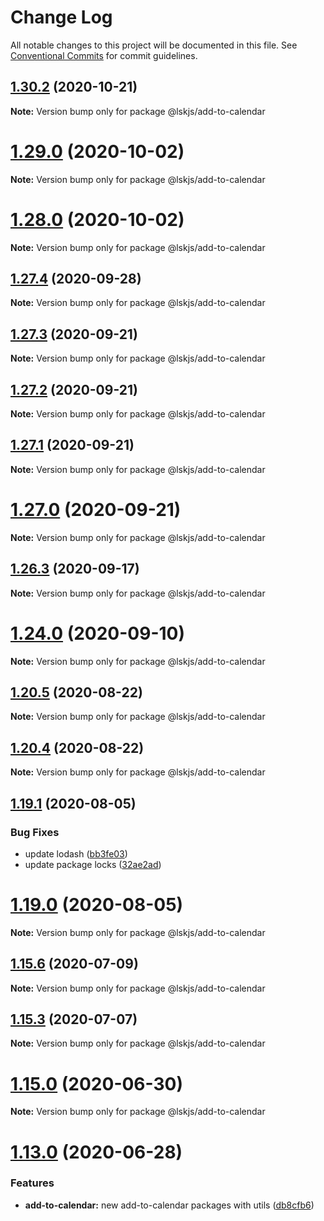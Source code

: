 # Change Log

All notable changes to this project will be documented in this file.
See [Conventional Commits](https://conventionalcommits.org) for commit guidelines.

## [1.30.2](https://github.com/lskjs/ux/tree/master/packages/extra/compare/v1.30.1...v1.30.2) (2020-10-21)

**Note:** Version bump only for package @lskjs/add-to-calendar





# [1.29.0](https://github.com/lskjs/ux/tree/master/packages/extra/compare/v1.28.0...v1.29.0) (2020-10-02)

**Note:** Version bump only for package @lskjs/add-to-calendar





# [1.28.0](https://github.com/lskjs/ux/tree/master/packages/extra/compare/v1.27.4...v1.28.0) (2020-10-02)

**Note:** Version bump only for package @lskjs/add-to-calendar





## [1.27.4](https://github.com/lskjs/ux/tree/master/packages/extra/compare/v1.27.3...v1.27.4) (2020-09-28)

**Note:** Version bump only for package @lskjs/add-to-calendar





## [1.27.3](https://github.com/lskjs/ux/tree/master/packages/extra/compare/v1.27.2...v1.27.3) (2020-09-21)

**Note:** Version bump only for package @lskjs/add-to-calendar





## [1.27.2](https://github.com/lskjs/ux/tree/master/packages/extra/compare/v1.27.1...v1.27.2) (2020-09-21)

**Note:** Version bump only for package @lskjs/add-to-calendar





## [1.27.1](https://github.com/lskjs/ux/tree/master/packages/extra/compare/v1.27.0...v1.27.1) (2020-09-21)

**Note:** Version bump only for package @lskjs/add-to-calendar





# [1.27.0](https://github.com/lskjs/ux/tree/master/packages/extra/compare/v1.26.5...v1.27.0) (2020-09-21)

**Note:** Version bump only for package @lskjs/add-to-calendar





## [1.26.3](https://github.com/lskjs/ux/tree/master/packages/extra/compare/v1.26.2...v1.26.3) (2020-09-17)

**Note:** Version bump only for package @lskjs/add-to-calendar





# [1.24.0](https://github.com/lskjs/ux/tree/master/packages/extra/compare/v1.23.2...v1.24.0) (2020-09-10)

**Note:** Version bump only for package @lskjs/add-to-calendar





## [1.20.5](https://github.com/lskjs/ux/tree/master/packages/extra/compare/v1.20.4...v1.20.5) (2020-08-22)

**Note:** Version bump only for package @lskjs/add-to-calendar





## [1.20.4](https://github.com/lskjs/ux/tree/master/packages/extra/compare/v1.20.3...v1.20.4) (2020-08-22)

**Note:** Version bump only for package @lskjs/add-to-calendar





## [1.19.1](https://github.com/lskjs/ux/tree/master/packages/extra/compare/v1.19.0...v1.19.1) (2020-08-05)


### Bug Fixes

* update lodash ([bb3fe03](https://github.com/lskjs/ux/tree/master/packages/extra/commit/bb3fe03a1cacfe5599b406aeb6141a5d127a9d74))
* update package locks ([32ae2ad](https://github.com/lskjs/ux/tree/master/packages/extra/commit/32ae2ad9cfd0d1024ecc610f046acc8b01997ff2))





# [1.19.0](https://github.com/lskjs/ux/tree/master/packages/extra/compare/v1.18.4...v1.19.0) (2020-08-05)

**Note:** Version bump only for package @lskjs/add-to-calendar





## [1.15.6](https://github.com/lskjs/ux/tree/master/packages/extra/compare/v1.15.5...v1.15.6) (2020-07-09)

**Note:** Version bump only for package @lskjs/add-to-calendar





## [1.15.3](https://github.com/lskjs/ux/tree/master/packages/extra/compare/v1.15.2...v1.15.3) (2020-07-07)

**Note:** Version bump only for package @lskjs/add-to-calendar





# [1.15.0](https://github.com/lskjs/ux/tree/master/packages/extra/compare/v1.14.0...v1.15.0) (2020-06-30)

**Note:** Version bump only for package @lskjs/add-to-calendar





# [1.13.0](https://github.com/lskjs/ux/tree/master/packages/extra/compare/v1.12.1...v1.13.0) (2020-06-28)


### Features

* **add-to-calendar:** new add-to-calendar packages with utils ([db8cfb6](https://github.com/lskjs/ux/tree/master/packages/extra/commit/db8cfb6fe0099cbd3966e659af2e76e31b72beaf))
